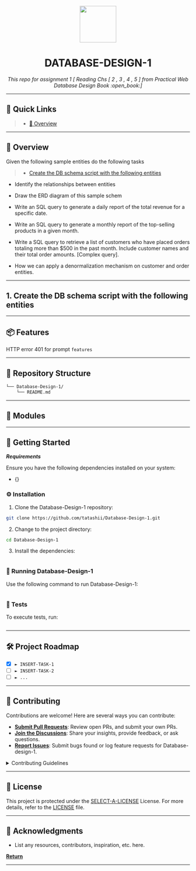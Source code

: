 


<p align="center">
  <img src="https://cdn-icons-png.flaticon.com/512/6295/6295417.png" width="100" />
</p>
<p align="center">
    <h1 align="center">DATABASE-DESIGN-1</h1>
</p>
<p align="center">
    <em>This repo for assignment 1 [ Reading Chs [ 2 , 3 , 4 , 5 ] from Practical Web Database Design Book :open_book:]</em>
</p>
  
<p align="center">
	</p>
<hr>

## 🔗 Quick Links

> - [📍 Overview](#-overview)

---

## 📍 Overview

Given the following sample entities do the following tasks
> - [Create the DB schema script with the following entities](#-1)
* Identify the relationships between entities
* Draw the ERD diagram of this sample schem

* Write an SQL query to generate a daily report of the total revenue for a specific date.
* Write an SQL query to generate a monthly report of the top-selling products in a given month.
* Write a SQL query to retrieve a list of customers who have placed orders totaling more than $500 in the past month.
Include customer names and their total order amounts. [Complex query].

* How we can apply a denormalization mechanism on customer and order entities.

---

##  1. Create the DB schema script with the following entities
---

## 📦 Features

HTTP error 401 for prompt `features`

---

## 📂 Repository Structure

```sh
└── Database-Design-1/
    └── README.md
```

---

## 🧩 Modules


---

## 🚀 Getting Started

***Requirements***

Ensure you have the following dependencies installed on your system:

* {}

### ⚙️ Installation

1. Clone the Database-Design-1 repository:

```sh
git clone https://github.com/tatashii/Database-Design-1.git
```

2. Change to the project directory:

```sh
cd Database-Design-1
```

3. Install the dependencies:

```sh

```

### 🤖 Running Database-Design-1

Use the following command to run Database-Design-1:

```sh

```

### 🧪 Tests

To execute tests, run:

```sh

```

---

## 🛠 Project Roadmap

- [X] `► INSERT-TASK-1`
- [ ] `► INSERT-TASK-2`
- [ ] `► ...`

---

## 🤝 Contributing

Contributions are welcome! Here are several ways you can contribute:

- **[Submit Pull Requests](https://github.com/tatashii/Database-Design-1.git/blob/main/CONTRIBUTING.md)**: Review open PRs, and submit your own PRs.
- **[Join the Discussions](https://github.com/tatashii/Database-Design-1.git/discussions)**: Share your insights, provide feedback, or ask questions.
- **[Report Issues](https://github.com/tatashii/Database-Design-1.git/issues)**: Submit bugs found or log feature requests for Database-design-1.

<details closed>
    <summary>Contributing Guidelines</summary>

1. **Fork the Repository**: Start by forking the project repository to your GitHub account.
2. **Clone Locally**: Clone the forked repository to your local machine using a Git client.
   ```sh
   git clone https://github.com/tatashii/Database-Design-1.git
   ```
3. **Create a New Branch**: Always work on a new branch, giving it a descriptive name.
   ```sh
   git checkout -b new-feature-x
   ```
4. **Make Your Changes**: Develop and test your changes locally.
5. **Commit Your Changes**: Commit with a clear message describing your updates.
   ```sh
   git commit -m 'Implemented new feature x.'
   ```
6. **Push to GitHub**: Push the changes to your forked repository.
   ```sh
   git push origin new-feature-x
   ```
7. **Submit a Pull Request**: Create a PR against the original project repository. Clearly describe the changes and their motivations.

Once your PR is reviewed and approved, it will be merged into the main branch.

</details>

---

## 📄 License

This project is protected under the [SELECT-A-LICENSE](https://choosealicense.com/licenses) License. For more details, refer to the [LICENSE](https://choosealicense.com/licenses/) file.

---

## 👏 Acknowledgments

- List any resources, contributors, inspiration, etc. here.

[**Return**](#-quick-links)

---
